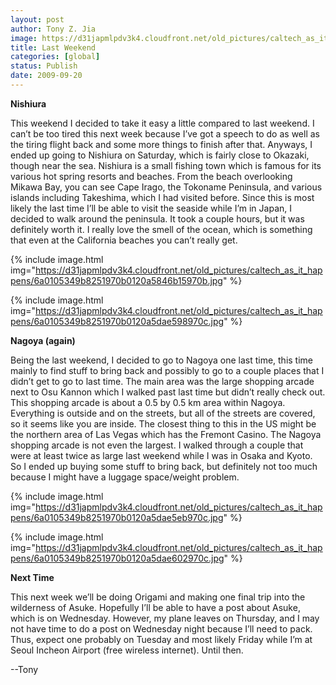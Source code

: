 ```yaml
---
layout: post
author: Tony Z. Jia
image: https://d31japmlpdv3k4.cloudfront.net/old_pictures/caltech_as_it_happens/6a0105349b8251970b0120a5846ad9970b.jpg
title: Last Weekend
categories: [global]
status: Publish
date: 2009-09-20
---
```


**Nishiura**

This weekend I decided to take it easy a little compared to last weekend. I can’t be too tired this next week because I’ve got a speech to do as well as the tiring flight back and some more things to finish after that. Anyways, I ended up going to Nishiura on Saturday, which is fairly close to Okazaki, though near the sea. Nishiura is a small fishing town which is famous for its various hot spring resorts and beaches. From the beach overlooking Mikawa Bay, you can see Cape Irago, the Tokoname Peninsula, and various islands including Takeshima, which I had visited before. Since this is most likely the last time I’ll be able to visit the seaside while I’m in Japan, I decided to walk around the peninsula. It took a couple hours, but it was definitely worth it. I really love the smell of the ocean, which is something that even at the California beaches you can’t really get. 

{% include image.html img="https://d31japmlpdv3k4.cloudfront.net/old_pictures/caltech_as_it_happens/6a0105349b8251970b0120a5846b15970b.jpg" %}

{% include image.html img="https://d31japmlpdv3k4.cloudfront.net/old_pictures/caltech_as_it_happens/6a0105349b8251970b0120a5dae598970c.jpg" %}

**Nagoya (again)**

Being the last weekend, I decided to go to Nagoya one last time, this time mainly to find stuff to bring back and possibly to go to a couple places that I didn’t get to go to last time. The main area was the large shopping arcade next to Osu Kannon which I walked past last time but didn’t really check out. This shopping arcade is about a 0.5 by 0.5 km area within Nagoya. Everything is outside and on the streets, but all of the streets are covered, so it seems like you are inside. The closest thing to this in the US might be the northern area of Las Vegas which has the Fremont Casino. The Nagoya shopping arcade is not even the largest. I walked through a couple that were at least twice as large last weekend while I was in Osaka and Kyoto. So I ended up buying some stuff to bring back, but definitely not too much because I might have a luggage space/weight problem.


{% include image.html img="https://d31japmlpdv3k4.cloudfront.net/old_pictures/caltech_as_it_happens/6a0105349b8251970b0120a5dae5eb970c.jpg" %}

{% include image.html img="https://d31japmlpdv3k4.cloudfront.net/old_pictures/caltech_as_it_happens/6a0105349b8251970b0120a5dae602970c.jpg" %}

**Next Time**

This next week we’ll be doing Origami and making one final trip into the wilderness of Asuke. Hopefully I’ll be able to have a post about Asuke, which is on Wednesday. However, my plane leaves on Thursday, and I may not have time to do a post on Wednesday night because I’ll need to pack. Thus, expect one probably on Tuesday and most likely Friday while I’m at Seoul Incheon Airport (free wireless internet). Until then.

--Tony


